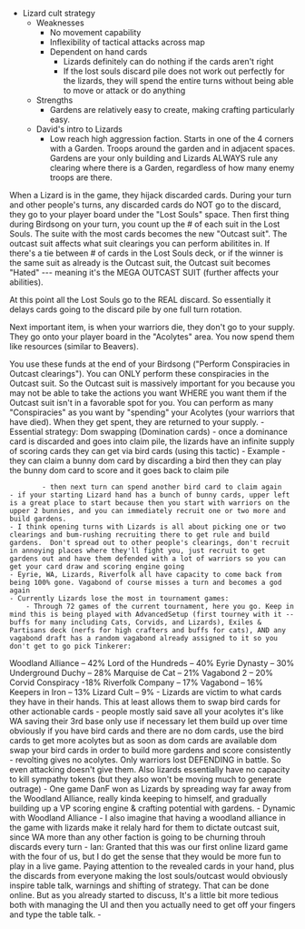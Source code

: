- Lizard cult strategy
    - Weaknesses
        - No movement capability
        - Inflexibility of tactical attacks across map
        - Dependent on hand cards
            - Lizards definitely can do nothing if the cards aren't right
            - If the lost souls discard pile does not work out perfectly for the lizards, they will spend the entire turns without being able to move or attack or do anything
    - Strengths
        - Gardens are relatively easy to create, making crafting particularly easy.
    - David's intro to Lizards
        - Low reach high aggression faction. Starts in one of the 4 corners with a Garden.  Troops around the garden and in adjacent spaces.  Gardens are your only building and Lizards ALWAYS rule any clearing where there is a Garden, regardless of how many enemy troops are there.

When a Lizard is in the game, they hijack discarded cards.  During your turn and other people's turns, any discarded cards do NOT go to the discard, they go to your player board under the "Lost Souls" space.  Then first thing during Birdsong on your turn, you count up the # of each suit in the Lost Souls.  The suite with the most cards becomes the new "Outcast suit".  The outcast suit affects what suit clearings you can perform abilitites in.  If there's a tie between # of cards in the Lost Souls deck, or if the winner is the same suit as already is the Outcast suit, the Outcast suit becomes "Hated" --- meaning it's the MEGA OUTCAST SUIT (further affects your abilities).

At this point all the Lost Souls go to the REAL discard.  So essentially it delays cards going to the discard pile by one full turn rotation.

Next important item, is when your warriors die, they don't go to your supply.  They go onto your player board in the "Acolytes" area.  You now spend them like resources (similar to Beavers).

You use these funds at the end of your Birdsong ("Perform Conspiracies in Outcast clearings"). You can ONLY perform these conspiracies in the Outcast suit.  So the Outcast suit is massively important for you because you may not be able to take the actions you want WHERE you want them if the Outcast suit isn't in a favorable spot for you.  You can perform as many "Conspiracies" as you want by "spending" your Acolytes (your warriors that have died).  When they get spent, they are returned to your supply.
    - Essential strategy: Dom swapping (Domination cards)
        - once a dominance card is discarded and goes into claim pile, the lizards have an infinite supply of scoring cards they can get via bird cards (using this tactic)
        - Example
            - they can claim a bunny dom card by discarding a bird
then they can play the bunny dom card to score
and it goes back to claim pile

            - then next turn can spend another bird card to claim again 
    - if your starting Lizard hand has a bunch of bunny cards, upper left is a great place to start because then you start with warriors on the upper 2 bunnies, and you can immediately recruit one or two more and build gardens.
    - I think opening turns with Lizards is all about picking one or two clearings and bum-rushing recruiting there to get rule and build gardens.  Don't spread out to other people's clearings, don't recruit in annoying places where they'll fight you, just recruit to get gardens out and have them defended with a lot of warriors so you can get your card draw and scoring engine going
    - Eyrie, WA, Lizards, Riverfolk all have capacity to come back from being 100% gone. Vagabond of course misses a turn and becomes a god again
    - Currently Lizards lose the most in tournament games:
        - Through 72 games of the current tournament, here you go. Keep in mind this is being played with AdvancedSetup (first tourney with it -- buffs for many including Cats, Corvids, and Lizards), Exiles & Partisans deck (nerfs for high crafters and buffs for cats), AND any vagabond draft has a random vagabond already assigned to it so you don't get to go pick Tinkerer:

Woodland Alliance – 42%
Lord of the Hundreds – 40%
Eyrie Dynasty – 30%
Underground Duchy – 28%
Marquise de Cat – 21%
Vagabond 2 – 20%
Corvid Conspiracy -18%
Riverfolk Company – 17%
Vagabond – 16%
Keepers in Iron – 13%
Lizard Cult – 9%
    - Lizards are victim to what cards they have in their hands.  This at least allows them to swap bird cards for other actionable cards
    - people mostly said save all your acolytes
it's like WA saving their 3rd base
only use if necessary
let them build up over time
obviously if you have bird cards and there are no dom cards, use the bird cards to get more acolytes
but as soon as dom cards are available
dom swap your bird cards in order to build more gardens and score consistently
    - revolting gives no acolytes. Only warriors lost DEFENDING in battle. So even attacking doesn't give them. Also lizards essentially have no capacity to kill sympathy tokens (but they also won't be moving much to generate outrage)
    - One game DanF won as Lizards by spreading way far away from the Woodland Alliance, really kinda keeping to himself, and gradually building up a VP scoring engine & crafting potential with gardens.
    - Dynamic with Woodland Alliance
        - I also imagine that having a woodland alliance in the game with lizards make it relaly hard for them to dictate outcast suit, since WA more than any other faction is going to be churning throuh discards every turn
    - Ian: Granted that this was our first online lizard game with the four of us, but I do get the sense that they would be more fun to play in a live game. Paying attention to the revealed cards in your hand, plus the discards from everyone making the lost souls/outcast would obviously inspire table talk, warnings and shifting of strategy. That can be done online. But as you already started to discuss, It's a little bit more tedious both with managing the UI and then you actually need to get off your fingers and type the table talk.
    - 
